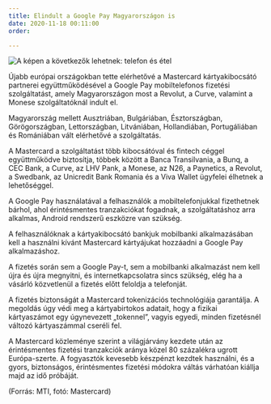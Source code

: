 ```yaml
---
title: Elindult a Google Pay Magyarországon is
date: 2020-11-18 00:11:00
order: 

---
```

![A képen a következők lehetnek: telefon és étel](https://scontent-vie1-1.xx.fbcdn.net/v/t1.0-9/129364191_1104065443359626_2867370319950067342_o.jpg?_nc_cat=109&ccb=2&_nc_sid=730e14&_nc_ohc=CPz7uAxRJMsAX_w4ngH&_nc_oc=AQnoMYl2ZYrB2Lh0SuJ8_-3jZf2BsXtMdpEXbBNHIOWmGER3xl4Xo802KSnTtx6oaac&_nc_ht=scontent-vie1-1.xx&oh=569ea60f095c0d9b7f7acc1f27b29ad1&oe=60226262)

Újabb európai országokban tette elérhetővé a Mastercard kártyakibocsátó partnerei együttműködésével a Google Pay mobiltelefonos fizetési szolgáltatást, amely Magyarországon most a Revolut, a Curve, valamint a Monese szolgáltatóknál indult el.

Magyarország mellett Ausztriában, Bulgáriában, Észtországban, Görögországban, Lettországban, Litvániában, Hollandiában, Portugáliában és Romániában vált elérhetővé a szolgáltatás.

A Mastercard a szolgáltatást több kibocsátóval és fintech céggel együttműködve biztosítja, többek között a Banca Transilvania, a Bunq, a CEC Bank, a Curve, az LHV Pank, a Monese, az N26, a Paynetics, a Revolut, a Swedbank, az Unicredit Bank Romania és a Viva Wallet ügyfelei élhetnek a lehetőséggel.

A Google Pay használatával a felhasználók a mobiltelefonjukkal fizethetnek bárhol, ahol érintésmentes tranzakciókat fogadnak, a szolgáltatáshoz arra alkalmas, Android rendszerű eszközre van szükség.

A felhasználóknak a kártyakibocsátó bankjuk mobilbanki alkalmazásában kell a használni kívánt Mastercard kártyájukat hozzáadni a Google Pay alkalmazáshoz.

A fizetés során sem a Google Pay-t, sem a mobilbanki alkalmazást nem kell újra és újra megnyitni, és internetkapcsolatra sincs szükség, elég ha a vásárló közvetlenül a fizetés előtt feloldja a telefonját.

A fizetés biztonságát a Mastercard tokenizációs technológiája garantálja. A megoldás úgy védi meg a kártyabirtokos adatait, hogy a fizikai kártyaszámot egy úgynevezett „tokennel”, vagyis egyedi, minden fizetésnél változó kártyaszámmal cseréli fel.

A Mastercard közleménye szerint a világjárvány kezdete után az érintésmentes fizetési tranzakciók aránya közel 80 százalékra ugrott Európa-szerte. A fogyasztók kevesebb készpénzt kezdtek használni, és a gyors, biztonságos, érintésmentes fizetési módokra váltás várhatóan kiállja majd az idő próbáját.

(Forrás: MTI, fotó: Mastercard)
